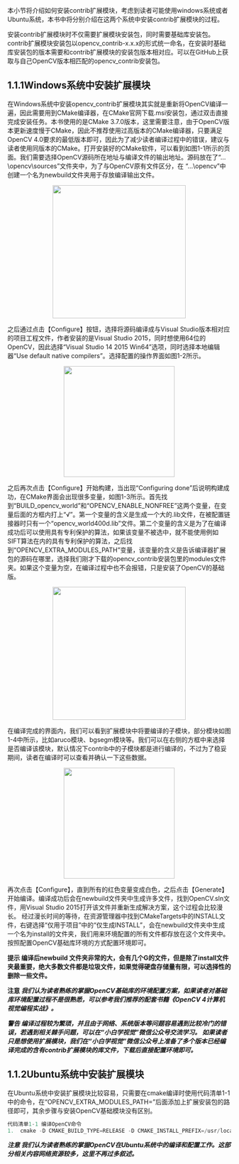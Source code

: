 本小节将介绍如何安装contrib扩展模块，考虑到读者可能使用windows系统或者Ubuntu系统，本书中将分别介绍在这两个系统中安装contrib扩展模块的过程。


安装contrib扩展模块时不仅需要扩展模块安装包，同时需要基础库安装包。contrib扩展模块安装包以opencv_contrib-x.x.x的形式统一命名，在安装时基础库安装包的版本需要和contrib扩展模块的安装包版本相对应。可以在GitHub上获取与自己OpenCV版本相匹配的opencv_contrib安装包。

## 1.1.1Windows系统中安装扩展模块
在Windows系统中安装opencv_contrib扩展模块其实就是重新将OpenCV编译一遍，因此需要用到CMake编译器，在CMake官网下载.msi安装包，通过双击直接完成安装任务。本书使用的是CMake 3.7.0版本，这里需要注意，由于OpenCV版本更新速度慢于CMake，因此不推荐使用过高版本的CMake编译器，只要满足OpenCV 4.0要求的最低版本即可，因此为了减少读者编译过程中的错误，建议与读者使用同版本的CMake。打开安装好的CMake软件，可以看到如图1-1所示的页面。我们需要选择OpenCV源码所在地址与编译文件的输出地址。源码放在了“…\opencv\sources”文件夹中，为了与OpenCV原有文件区分，在 “…\opencv”中创建一个名为newbuild文件夹用于存放编译输出文件。

<p align="center">
  <img src="https://img-blog.csdnimg.cn/20200226130256257.png" align="center" height="300"></img>
</p>

 
之后通过点击【Configure】按钮，选择将源码编译成与Visual Studio版本相对应的项目工程文件，作者安装的是Visual Studio 2015，同时想使用64位的OpenCV，因此选择“Visual Studio 14 2015 Win64”选项，同时选择本地编辑器“Use default native compilers”。选择配置的操作界面如图1-2所示。

<p align="center">
<img src="https://img-blog.csdnimg.cn/2020022613035076.png" align="center" height="250">
</p>

之后再次点击【Configure】开始构建，当出现“Configuring done”后说明构建成功，在CMake界面会出现很多变量，如图1-3所示。首先找到“BUILD_opencv_world”和“OPENCV_ENABLE_NONFREE”这两个变量，在变量后面的方框内打上“√”。第一个变量的含义是生成一个大的.lib文件，在被配置链接器时只有一个“opencv_world400d.lib”文件。第二个变量的含义是为了在编译成功后可以使用具有专利保护的算法，如果该变量不被选中，就不能使用例如SIFT算法在内的具有专利保护的算法，之后找到“OPENCV_EXTRA_MODULES_PATH”变量，该变量的含义是告诉编译器扩展包的源码在哪里，选择我们刚才下载的opencv_contrib安装包里的modules文件夹。如果这个变量为空，在编译过程中也不会报错，只是安装了OpenCV的基础版。

<p align="center">
<img src="https://img-blog.csdnimg.cn/20200226130522407.png" align="center" height="300">
</p>

在编译完成的界面内，我们可以看到扩展模块中将要编译的子模块，部分模块如图1-4中所示，比如aruco模块、bgsegm模块等。我们可以在右侧的方框中来选择是否编译该模块，默认情况下contrib中的子模块都是进行编译的，不过为了稳妥期间，读者在编译时可以查看并确认一下这些数据。

<p align="center">
<img src="https://img-blog.csdnimg.cn/20200226130629146.png" align="center" height="250">
</p>

再次点击【Configure】，直到所有的红色变量变成白色，之后点击【Generate】开始编译。编译成功后会在newbuild文件夹中生成许多文件，找到OpenCV.sln文件，用Visual Studio 2015打开该文件并重新生成解决方案，这个过程会比较漫长。 经过漫长时间的等待，在资源管理器中找到CMakeTargets中的INSTALL文件，右键选择“仅用于项目”中的“仅生成INSTALL”，会在newbuild文件夹中生成一个名为install的文件夹，我们用来环境配置的所有文件都存放在这个文件夹中。按照配置OpenCV基础库环境的方式配置环境即可。

**提示
编译后newbuild 文件夹非常的大，会有几个G的文件，但是除了install文件夹最重要，绝大多数文件都是垃圾文件，如果觉得硬盘存储量有限，可以选择性的删除一些文件。**

**注意
*我们认为读者熟练的掌握OpenCV基础库的环境配置方案，如果读者对基础库环境配置过程不是很熟悉，可以参考我们推荐的配套书籍《OpenCV 4计算机视觉编程实战》。***

***警告
编译过程较为繁琐，并且由于网络、系统版本等问题容易遇到比较冷门的错误，若遇到相关棘手问题，可以在“小白学视觉”微信公众号交流学习。
如果读者只是想使用扩展模块，我们在“小白学视觉”微信公众号上准备了多个版本已经编译完成的含有contrib扩展模块的库文件，下载后直接配置环境即可。***

## 1.1.2Ubuntu系统中安装扩展模块
在Ubuntu系统中安装扩展模块比较容易，只需要在cmake编译时使用代码清单1-1中的命令，在“OPENCV_EXTRA_MODULES_PATH=”后面添加上扩展安装包的路径即可，其余步骤与安装OpenCV基础模块没有区别。

```cpp
代码清单1-1 编译OpenCV命令
1.	cmake -D CMAKE_BUILD_TYPE=RELEASE -D CMAKE_INSTALL_PREFIX=/usr/local OPENCV_EXTRA_MODULES_PATH=../opencv_contrib/modules ..
```

***注意
我们认为读者熟练的掌握OpenCV在Ubuntu系统中的编译和配置工作。这部分相关内容网络资源较多，这里不再过多叙述。***
